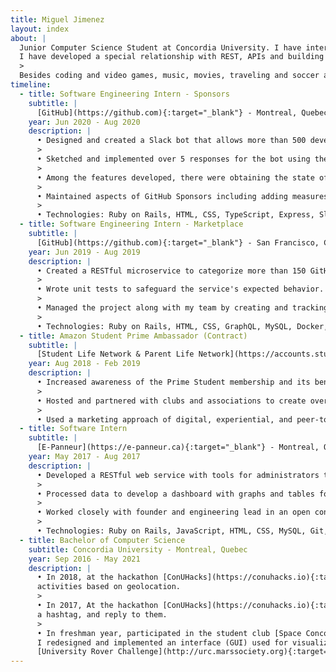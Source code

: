 ```yaml
---
title: Miguel Jimenez
layout: index
about: |
  Junior Computer Science Student at Concordia University. I have interned twice at [GitHub](https://github.com){:target="_blank"} and once at the Montreal start-up [E-Panneur](https://e-panneur.ca){:target="_blank"} as a Rails web developer. 
  I have developed a special relationship with REST, APIs and building and coming up with exciting ideas. I like to think this software development path started when my godfather gave me a PlayStation 2 🎮 when I was 5. Since then, I have not stopped playing video games, which led me to create and think of spin-offs and mods I could write. And to be able to do that I needed to know how to code, so here I am 🙋‍♂️️. 
  > 
  Besides coding and video games, music, movies, traveling and soccer are my jam.
timeline:
  - title: Software Engineering Intern - Sponsors
    subtitle: |
      [GitHub](https://github.com){:target="_blank"} - Montreal, Quebec (Remote)
    year: Jun 2020 - Aug 2020
    description: |
      • Designed and created a Slack bot that allows more than 500 developers to interact with merge queues via Slack.
      >
      • Sketched and implemented over 5 responses for the bot using the Slack's Block Kit Builder. These included multiple formats like modals, attachments and messages.
      >
      • Among the features developed, there were obtaining the state of the queue, and adding pull requests to the queue using Slack commands and modals. These are actions that are used on a daily basis for almost every deployment.
      >
      • Maintained aspects of GitHub Sponsors including adding measures in the onboarding process to comply with OFAC policies.
      >
      • Technologies: Ruby on Rails, HTML, CSS, TypeScript, Express, Slack Web API.
  - title: Software Engineering Intern - Marketplace
    subtitle: |
      [GitHub](https://github.com){:target="_blank"} - San Francisco, California
    year: Jun 2019 - Aug 2019
    description: |
      • Created a RESTful microservice to categorize more than 150 GitHub Apps using machine learning. This has made the number of apps in Marketplace double. 
      >
      • Wrote unit tests to safeguard the service's expected behavior. 
      >
      • Managed the project along with my team by creating and tracking issues, prioritizing tasks and evaluating results. 
      >
      • Technologies: Ruby on Rails, HTML, CSS, GraphQL, MySQL, Docker, Kubernetes.
  - title: Amazon Student Prime Ambassador (Contract)
    subtitle: |
      [Student Life Network & Parent Life Network](https://accounts.studentlifenetwork.com/){:target="_blank"} - Montreal, Quebec
    year: Aug 2018 - Feb 2019
    description: |
      • Increased awareness of the Prime Student membership and its benefits to students by having more than 250 interactions every week.
      >
      • Hosted and partnered with clubs and associations to create over 15 events on campus.
      >
      • Used a marketing approach of digital, experiential, and peer-to-peer tactics to reach as many students as possible.
  - title: Software Intern
    subtitle: |
      [E-Panneur](https://e-panneur.ca){:target="_blank"} - Montreal, Quebec
    year: May 2017 - Aug 2017
    description: |
      • Developed a RESTful web service with tools for administrators to manage incoming orders and shipments.
      >
      • Processed data to develop a dashboard with graphs and tables for clear financial statements.
      >
      • Worked closely with founder and engineering lead in an open concept environment, which allowed to learn about management, customer service, innovation and setting short, medium and long-term goals.
      >
      • Technologies: Ruby on Rails, JavaScript, HTML, CSS, MySQL, Git, JIRA.
  - title: Bachelor of Computer Science
    subtitle: Concordia University - Montreal, Quebec
    year: Sep 2016 - May 2021
    description: |
      • In 2018, at the hackathon [ConUHacks](https://conuhacks.io){:target="_blank"} III, made calls to different APIs to recommend 
      activities based on geolocation.
      >
      • In 2017, At the hackathon [ConUHacks](https://conuhacks.io){:target="_blank"} II, built a Twitter bot that would scan tweets containing 
      a hashtag, and reply to them.
      >
      • In freshman year, participated in the student club [Space Concordia](https://spaceconcordia.github.io){:target="_blank"} where
      I redesigned and implemented an interface (GUI) used for visualizing and controlling a space rover for the 
      [University Rover Challenge](http://urc.marssociety.org){:target="_blank"} (URC).
---
```

